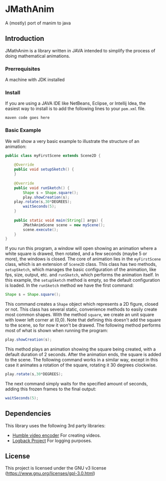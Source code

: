 # JMathAnim
A (mostly) port of manim to java

## Introduction

JMathAnim is a library written in JAVA intended to simplify the process of doing mathematical animations.

### Prerrequisites
A machine with JDK installed

### Install

If you are using a JAVA IDE like NetBeans, Eclipse, or Intellij Idea, the easiest way to install is to add the following lines to your `pom.xml` file.
```
maven code goes here
```
### Basic Example
We will show a very basic example to illustrate the structure of an animation:
```java
public class myFirstScene extends Scene2D {
    
    @Override
    public void setupSketch() {
    }
    
    @Override
    public void runSketch() {
        Shape s = Shape.square();
        play.showCreation(s);
	play.rotate(s,30*DEGREES);
        waitSeconds(5);
    }
	
	public static void main(String[] args) {
        JMathAnimScene scene = new myScene();
        scene.execute();
    }
}
```
If you run this program, a window will open showing an animation where a white square is drawed, then rotated, and a few seconds (maybe 5 or more), the windows is closed.
The core of animation lies in the `myFirstScene` class, which is an extension of `Scene2D` class. This class has two methods, `setupSketch`, which manages the basic configuration of the animation, like fps, size, output, etc. and `runSketch`, which performs the animation itself.
In this example, the `setupSketch` method is empty, so the default configuration is loaded. In the `runSketch` method we have the first command:
```java
Shape s = Shape.square();
```
This command creates a `Shape` object which represents a 2D figure, closed or not. This class has several static, convenience methods to easily create most common shapes. With the method `square`, we create an unit square with lower left corner at (0,0). Note that defining this doesn't add the square to the scene, so for now it won't be drawed.
The following method performs most of what is shown when running the program:
```java
play.showCreation(s);
```
This method plays an animation showing the square being created, with a default duration of 2 seconds. After the animation ends, the square is added to the scene.
The following command works in a similar way, except in this case it animates a rotation of the square, rotating it 30 degrees clockwise.
```java
play.rotate(s,30*DEGREES);
```
The next command simply waits for the specified amount of seconds, adding this frozen frames to the final output:
```java
waitSeconds(5);
```

## Dependencies

This library uses the following 3rd party libraries:

* [Humble video encoder](https://github.com/artclarke/humble-video) For creating videos.
* [Logback Project](http://logback.qos.ch/) For logging purposes.


## License

This project is licensed under the GNU v3 license (https://www.gnu.org/licenses/gpl-3.0.html)
